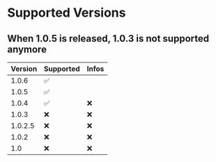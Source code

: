 # Supported Versions

## When 1.0.5 is released, 1.0.3 is not supported anymore


| Version | Supported          | Infos            |
| ------- | ------------------ | ---------------  |
| 1.0.6   | :white_check_mark: |                  |
| 1.0.5   | :white_check_mark: |                  |
| 1.0.4   | :white_check_mark: |    :x:           |
| 1.0.3   | :x:                |    :x:           |
| 1.0.2.5 | :x:                |    :x:           |
| 1.0.2   | :x:                |    :x:           |
| 1.0     | :x:                |    :x:           |

